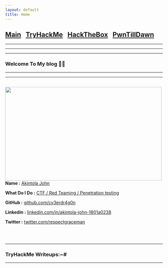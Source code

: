 ```yaml
---
layout: default
title: Home
---
```

<h2 class="mume-header" id="mainindexhtml-nbspnbsp-contactcontacthtml"><a
href="https://cy3erdr4g0n.github.io/index.html">Main</a>&#xA0;&#xA0;&#xA0;<a 
href="https://cy3erdr4g0n.github.io/Post/TryHackMe/index.html">TryHackMe</a>&#xA0;&#xA0;&#xA0;<a
href="https://cy3erdr4g0n.github.io/Post/HackTheBox/index.html">HackTheBox</a>&#xA0;&#xA0;&#xA0;<a
href="https://cy3erdr4g0n.github.io/Post/PwnTillDawn/index.html">PwnTillDawn</a>&#xA0;&#xA0;&#xA0;</h2>
<hr>
<hr>

* * *

### Welcome To My blog 😮‍💨

* * *

<!--  introduction -->


<hr>
<br>
<img style="padding-right: 30px;" align="left"  width="500" height="300" src="">
<br>
<p><strong>Name :</strong> <a href="#">Akintola John</a></p>
<p><strong>What Do I Do :</strong> <a href="#">CTF / Red Teaming / Penetration testing</a></p>
<p><strong>GitHub :</strong> <a href="https://github.com/cy3erdr4g0n">github.com/cy3erdr4g0n</a></p>
<p><strong>Linkedin :</strong> <a href="https://www.linkedin.com/in/akintola-john-1801a0238">linkedin.com/in/akintola-john-1801a0238</a></p>
<p><strong>Twitter :</strong> <a href="https://twitter.com/respectgraceman">twitter.com/respectgraceman</a></p>
<br clear="left">
<br clear="left">


* * *
### **TryHackMe Writeups:~#**
* * *